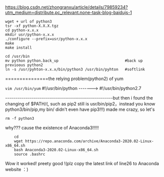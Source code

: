 https://blog.csdn.net/zhongranxu/article/details/79859234?utm_medium=distribute.pc_relevant.none-task-blog-baidujs-1  
  
  ```
  wget + url of python3  
  tsr -xf python-X.X.X.tgz  
  cd python-x.x.x  
  mkdir usr/python-x.x.x  
  ./configure --prefix=usr/python-x.x.x  
  make  
  make install  
  
  cd /usr/bin  
  mv python python.back_up                              #back up previoous python2  
  ln -s /usr/pyhton-x.x.x/bin/python3 /usr/bin/pyhton   #softlink  
  ```
  ===============the relying problem(python2) of yum  
  
 `vim /usr/bin/yum` 
  #!/usr/bin/python     ------->    #!/usr/bin/python2.7  
 
  
------------------------------------------------------but then i found the changing of $PATH/(, such as pip2 still is usr/bin/pip2，instead you know python3/bin/pip,my bin/ didn't even have pip3!!!) made me crazy, so let's  

    rm -f python3  

why???  cause the existence of Anaconda3!!!!!  
```
    cd  
    wget https://repo.anaconda.com/archive/Anaconda3-2020.02-Linux-x86_64.sh  
    bash Anaconda3-2020.02-Linux-x86_64.sh  
    source .bashrc  
```
Wow it worked! preety good !(plz copy the latest link of line26 to Anaconda website ：)
  
  

  
